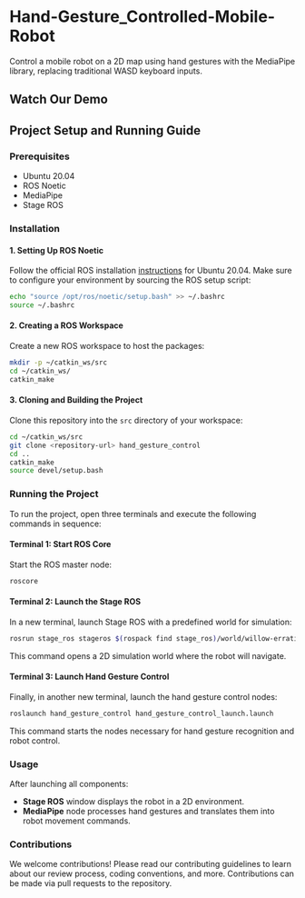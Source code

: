 # Hand-Gesture_Controlled-Mobile-Robot
Control a mobile robot on a 2D map using hand gestures with the MediaPipe library, replacing traditional WASD keyboard inputs.

## Watch Our Demo



## Project Setup and Running Guide

### Prerequisites
- Ubuntu 20.04
- ROS Noetic
- MediaPipe
- Stage ROS

### Installation

#### 1. Setting Up ROS Noetic
Follow the official ROS installation [instructions](http://wiki.ros.org/noetic/Installation/Ubuntu) for Ubuntu 20.04. Make sure to configure your environment by sourcing the ROS setup script:
```bash
echo "source /opt/ros/noetic/setup.bash" >> ~/.bashrc
source ~/.bashrc
```

#### 2. Creating a ROS Workspace
Create a new ROS workspace to host the packages:
```bash
mkdir -p ~/catkin_ws/src
cd ~/catkin_ws/
catkin_make
```

#### 3. Cloning and Building the Project
Clone this repository into the `src` directory of your workspace:
```bash
cd ~/catkin_ws/src
git clone <repository-url> hand_gesture_control
cd ..
catkin_make
source devel/setup.bash
```

### Running the Project
To run the project, open three terminals and execute the following commands in sequence:

#### Terminal 1: Start ROS Core
Start the ROS master node:
```bash
roscore
```

#### Terminal 2: Launch the Stage ROS
In a new terminal, launch Stage ROS with a predefined world for simulation:
```bash
rosrun stage_ros stageros $(rospack find stage_ros)/world/willow-erratic.world
```
This command opens a 2D simulation world where the robot will navigate.

#### Terminal 3: Launch Hand Gesture Control
Finally, in another new terminal, launch the hand gesture control nodes:
```bash
roslaunch hand_gesture_control hand_gesture_control_launch.launch
```
This command starts the nodes necessary for hand gesture recognition and robot control.

### Usage
After launching all components:
- **Stage ROS** window displays the robot in a 2D environment.
- **MediaPipe** node processes hand gestures and translates them into robot movement commands.

### Contributions
We welcome contributions! Please read our contributing guidelines to learn about our review process, coding conventions, and more. Contributions can be made via pull requests to the repository.
